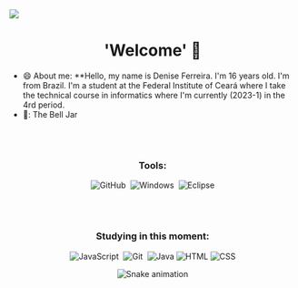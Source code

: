 <img src = "https://github.com/DeniseFer/DeniseFer/assets/124710256/4aba6016-99a0-4255-9ed0-a0ae077c4df8">



<h1 align="center">'Welcome' 👋</h1>

- 😄 About me: **Hello, my name is Denise Ferreira. I'm 16 years old. I'm from Brazil. I'm a student at the Federal Institute of Ceará where I take the technical course in informatics where I'm currently (2023-1) in the 4rd period.
- 📖: The Bell Jar
  

<br></br>
  
<div align="center">
</a
</div>




  


 

### Tools:

<!-- ![Git](https://img.shields.io/badge/-Git-0D1117?style=for-the-badge&logo=git&labelColor=0D1117)&nbsp; -->
![GitHub](https://img.shields.io/badge/-GitHub-0D1117?style=for-the-badge&logo=github&labelColor=0D1117)&nbsp;
![Windows](https://img.shields.io/badge/-Windows-0D1117?style=for-the-badge&logo=windows&labelColor=0D1117)&nbsp;
![Eclipse](https://img.shields.io/badge/Eclipse-2C2255?style=for-the-badge&logo=eclipse&logoColor=white)



<br></br>
  
### Studying in this moment:
![JavaScript](https://img.shields.io/badge/-JavaScript-0D1117?style=for-the-badge&logo=javascript&labelColor=0D1117&textColor=0D1117)&nbsp;
![Git](https://img.shields.io/badge/-Git-0D1117?style=for-the-badge&logo=git&labelColor=0D1117)&nbsp;
![Java](https://img.shields.io/badge/Java-ED8B00?style=for-the-badge&logo=openjdk&logoColor=white)
![HTML](https://img.shields.io/badge/HTML-239120?style=for-the-badge&logo=html5&logoColor=white)
![CSS](https://img.shields.io/badge/CSS-239120?&style=for-the-badge&logo=css3&logoColor=white)
<div align="center">  
 
  ![Snake animation](https://github.com/LuigiGF/LuigiGF/blob/output/github-contribution-grid-snake.svg)

 
